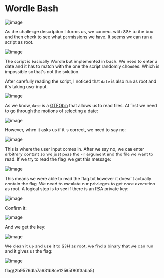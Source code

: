 # Wordle Bash

![image](https://github.com/LazyTitan33/CTF-Writeups/assets/80063008/b47bddad-66c9-4bd9-bba2-d371bb42d012)

As the challenge description informs us, we connect with SSH to the box and then check to see what permissions we have. It seems we can run a script as root.

![image](https://github.com/LazyTitan33/CTF-Writeups/assets/80063008/e98e64b4-b2ba-493b-8d9e-89fbbb069bb1)

The script is basically Wordle but implemented in bash. We need to enter a date and it has to match with the one the script randomly chooses. Which is impossible so that's not the solution.

After carefully reading the script, I noticed that `date` is also run as root and it's taking user input.

![image](https://github.com/LazyTitan33/CTF-Writeups/assets/80063008/bf668e06-374b-4e9b-b4a9-ebd935732717)

As we know, `date` is a [GTFObin](https://gtfobins.github.io/gtfobins/date/#sudo) that allows us to read files. At first we need to go through the motions of selecting a date:

![image](https://github.com/LazyTitan33/CTF-Writeups/assets/80063008/fa433e02-9b3e-4f46-9178-0a27e53dca93)

However, when it asks us if it is correct, we need to say no:

![image](https://github.com/LazyTitan33/CTF-Writeups/assets/80063008/82147e06-485a-483d-a5f3-94f95440ef06)

This is where the user input comes in. After we say no, we can enter arbitrary content so we just pass the `-f` argument and the file we want to read. If we try to read the flag, we get this message:

![image](https://github.com/LazyTitan33/CTF-Writeups/assets/80063008/1f03529c-874f-4eba-a4db-9e6159a607b6)

This means we were able to read the flag.txt however it doesn't actually contain the flag. We need to escalate our privileges to get code execution as root. A logical step is to see if there is an RSA private key:

![image](https://github.com/LazyTitan33/CTF-Writeups/assets/80063008/8af39181-28a3-4517-9b50-80a198fe528f)

Confirm it:

![image](https://github.com/LazyTitan33/CTF-Writeups/assets/80063008/29e989ec-3679-45aa-b534-d98367a2a9e0)

And we get the key:

![image](https://github.com/LazyTitan33/CTF-Writeups/assets/80063008/39d7e805-041e-44a4-9a2d-f50d2cab3a5e)

We clean it up and use it to SSH as root, we find a binary that we can run and it gives us the flag:

![image](https://github.com/LazyTitan33/CTF-Writeups/assets/80063008/9f84f728-2f7e-4d15-bc86-27c39bf74b21)

flag{2b9576d1a7a631b8ce12595f80f3aba5}
